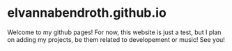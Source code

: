 # elvannabendroth.github.io

Welcome to my github pages! For now, this website is just a test, but I plan on adding my projects, be them related to developement or music! See you!
